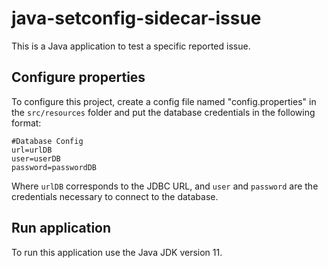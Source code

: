 # java-setconfig-sidecar-issue
This is a Java application to test a specific reported issue.

## Configure properties
To configure this project, create a config file named "config.properties" in the `src/resources` folder and put the database credentials in the following format:

```
#Database Config
url=urlDB
user=userDB
password=passwordDB
```

Where `urlDB` corresponds to the JDBC URL, and `user` and `password` are the credentials necessary to connect to the database.

## Run application
To run this application use the Java JDK version 11.